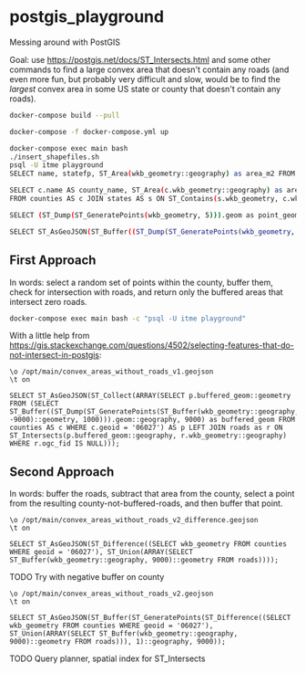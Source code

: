 # postgis_playground

Messing around with PostGIS

Goal: use https://postgis.net/docs/ST_Intersects.html
and some other commands to find a large convex area that doesn't contain any roads
(and even more fun, but probably very difficult and slow, would be to find the
_largest_ convex area in some US state or county that doesn't contain any roads).

```bash
docker-compose build --pull
```

```bash
docker-compose -f docker-compose.yml up
```

```bash
docker-compose exec main bash
./insert_shapefiles.sh
psql -U itme playground
SELECT name, statefp, ST_Area(wkb_geometry::geography) as area_m2 FROM states LIMIT 3;
```

```bash
SELECT c.name AS county_name, ST_Area(c.wkb_geometry::geography) as area_m2
FROM counties AS c JOIN states AS s ON ST_Contains(s.wkb_geometry, c.wkb_geometry) WHERE s.name = 'Illinois' LIMIT 3;
```

```bash
SELECT (ST_Dump(ST_GeneratePoints(wkb_geometry, 5))).geom as point_geom FROM counties AS c WHERE c.geoid = '06027';
```

```bash
SELECT ST_AsGeoJSON(ST_Buffer((ST_Dump(ST_GeneratePoints(wkb_geometry, 5))).geom::geography, 500)) as point_geom FROM counties AS c WHERE c.geoid = '06027';
```

## First Approach

In words: select a random set of points within the county, buffer them, check for intersection with roads, and return only the buffered areas that intersect zero roads.

```bash
docker-compose exec main bash -c "psql -U itme playground"
```

With a little help from https://gis.stackexchange.com/questions/4502/selecting-features-that-do-not-intersect-in-postgis:

```
\o /opt/main/convex_areas_without_roads_v1.geojson
\t on

SELECT ST_AsGeoJSON(ST_Collect(ARRAY(SELECT p.buffered_geom::geometry FROM (SELECT ST_Buffer((ST_Dump(ST_GeneratePoints(ST_Buffer(wkb_geometry::geography, -9000)::geometry, 1000))).geom::geography, 9000) as buffered_geom FROM counties AS c WHERE c.geoid = '06027') AS p LEFT JOIN roads as r ON ST_Intersects(p.buffered_geom::geography, r.wkb_geometry::geography) WHERE r.ogc_fid IS NULL)));
```

## Second Approach

In words: buffer the roads, subtract that area from the county, select a point from the resulting county-not-buffered-roads, and then buffer that point.

```
\o /opt/main/convex_areas_without_roads_v2_difference.geojson
\t on

SELECT ST_AsGeoJSON(ST_Difference((SELECT wkb_geometry FROM counties WHERE geoid = '06027'), ST_Union(ARRAY(SELECT ST_Buffer(wkb_geometry::geography, 9000)::geometry FROM roads))));
```

TODO Try with negative buffer on county

```
\o /opt/main/convex_areas_without_roads_v2.geojson
\t on

SELECT ST_AsGeoJSON(ST_Buffer(ST_GeneratePoints(ST_Difference((SELECT wkb_geometry FROM counties WHERE geoid = '06027'), ST_Union(ARRAY(SELECT ST_Buffer(wkb_geometry::geography, 9000)::geometry FROM roads))), 1)::geography, 9000));
```

TODO Query planner, spatial index for ST_Intersects